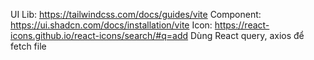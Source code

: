 UI Lib: https://tailwindcss.com/docs/guides/vite Component: https://ui.shadcn.com/docs/installation/vite Icon: https://react-icons.github.io/react-icons/search/#q=add Dùng React query, axios để fetch file
